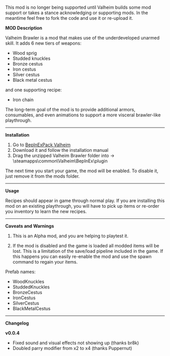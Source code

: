 This mod is no longer being supported until Valheim builds some mod support or takes a stance acknowledging or supporting mods. In the meantime feel free to fork the code and use it or re-upload it.

**MOD Description** 

Valheim Brawler is a mod that makes use of the underdeveloped unarmed skill. It adds 6 new tiers of weapons:  

* Wood sprig
* Studded knuckles
* Bronze cestus
* Iron cestus
* Silver cestus
* Black metal cestus  

and one supporting recipe:  

* Iron chain

The long-term goal of the mod is to provide additional armors, consumables, and even animations to support a more visceral brawler-like playthrough.

---
**Installation**

1) Go to [BepInExPack Valheim](https://valheim.thunderstore.io/package/denikson/BepInExPack_Valheim/)
2) Download it and follow the installation manual
3) Drag the unzipped Valheim Brawler folder into -> <Steam Location>\steamapps\common\Valheim\BepInEx\plugin  

The next time you start your game, the mod will be enabled. To disable it, just remove it from the mods folder.

---
**Usage**

Recipes should appear in game through normal play. If you are installing this mod on an existing playthrough, you will have to pick up items or re-order you inventory to learn the new recipes.

---
**Caveats and Warnings**

1) This is an Alpha mod, and you are helping to playtest it. 

2) If the mod is disabled and the game is loaded all modded items will be lost. This is a limitation of the save/load pipeline included in the game. If this happens you can easily re-enable the mod and use the spawn command to regain your items.

Prefab names:

* WoodKnuckles
* StuddedKnuckles
* BronzeCestus
* IronCestus
* SilverCestus
* BlackMetalCestus

--- 
**Changelog**

**v0.0.4**

* Fixed sound and visual effects not showing up (thanks br8k)
* Doubled parry modifier from x2 to x4 (thanks Puppernut)
 

